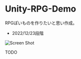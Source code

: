 # Unity-RPG-Demo
RPGぽいものを作りたいと思い作成。

- 2022/12/23段階

![Screen Shot](https://user-images.githubusercontent.com/114209030/209350930-7617a154-5e30-459a-8bb2-3b72b70f078a.png)

TODO
